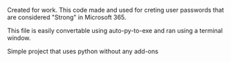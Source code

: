 Created for work.
This code made and used for creting user passwords that are considered "Strong" in Microsoft 365.

This file is easily convertable using auto-py-to-exe and ran using a terminal window.

Simple project that uses python without any add-ons
